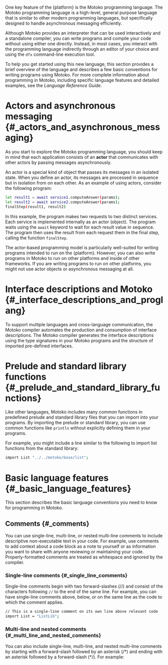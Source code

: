 One key feature of the {platform} is the Motoko programming language. The Motoko programming language is a high-level, general purpose language that is similar to other modern programming languages, but specifically designed to handle asynchronous messaging efficiently.

Although Motoko provides an interpreter that can be used interactively and a standalone compiler, you can write programs and compile your code without using either one directly. Instead, in most cases, you interact with the programming language indirectly through an editor of your choice and using the `dfx` command-line execution tool.

To help you get started using this new language, this section provides a brief overview of the language and describes a few basic conventions for writing programs using Motoko. For more complete information about programming in Motoko, including specific language features and detailed examples, see the *Language Reference Guide*.

# Actors and asynchronous messaging {#_actors_and_asynchronous_messaging}

As you start to explore the Motoko programming language, you should keep in mind that each application consists of an **actor** that communicates with other actors by passing messages asynchronously.

An actor is a special kind of object that passes its messages in an isolated state. When you define an actor, its messages are processed in sequence but in isolation from on each other. As an example of using actors, consider the following program:

~~~ bash
let result1 = await service1.computeAnswer(params);
let result2 = await service2.computeAnswer(params);
finalStep(result1, result2)
~~~

In this example, the program makes two requests to two distinct services. Each service is implemented internally as an actor (object). The program waits using the `await` keyword to wait for each result value in sequence. The program then uses the result from each request them in the final step, calling the function `finalStep`.

The actor-based programming model is particularly well-suited for writing programs intended to run on the {platform}. However, you can also write programs in Motoko to run on other platforms and inside of other frameworks. If you are writing programs to run on other platforms, you might not use actor objects or asynchronous messaging at all.

# Interface descriptions and Motoko {#_interface_descriptions_and_proglang}

To support multiple languages and cross-language communication, the Motoko compiler automates the production and consumption of interface descriptions. The Motoko compiler generates the interface descriptions using the type signatures in your Motoko programs and the structure of imported pre-defined interfaces.

# Prelude and standard library functions {#_prelude_and_standard_library_functions}

Like other languages, Motoko includes many common functions in predefined prelude and standard library files that you can import into your programs. By importing the prelude or standard library, you can use common functions like `println` without explicitly defining them in your programs.

For example, you might include a line similar to the following to import list functions from the standard library:

~~~ bash
import List "../../motoko/base/list";
~~~

# Basic language features {#_basic_language_features}

This section describes the basic language conventions you need to know for programming in Motoko.

## Comments {#_comments}

You can use single-line, multi-line, or nested multi-line comments to include descriptive non-executable text in your code. For example, use comments to add context about a code block as a note to yourself or as information you want to share with anyone reviewing or maintaining your code. Properly-formatted comments are treated as whitespace and ignored by the compiler.

### Single-line comments {#_single_line_comments}

Single-line comments begin with two forward-slashes (//) and consist of the characters following `//` to the end of the same line. For example, you can have single-line comments above, below, or on the same line as the code to which the comment applies.

~~~ bash
// This is a single-line comment on its own line above relevant code
import List = "ListLib";
~~~

### Multi-line and nested comments {#_multi_line_and_nested_comments}

You can also include single-line, multi-line, and nested multi-line comments by starting with a forward-slash followed by an asterisk (/\*) and ending with an asterisk followed by a forward-slash (\*/). For example:

